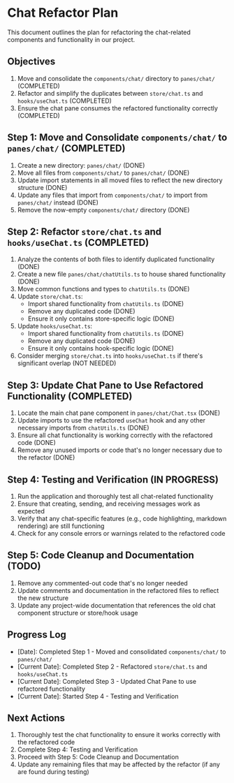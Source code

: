# Chat Refactor Plan

This document outlines the plan for refactoring the chat-related components and functionality in our project.

## Objectives

1. Move and consolidate the `components/chat/` directory to `panes/chat/` (COMPLETED)
2. Refactor and simplify the duplicates between `store/chat.ts` and `hooks/useChat.ts` (COMPLETED)
3. Ensure the chat pane consumes the refactored functionality correctly (COMPLETED)

## Step 1: Move and Consolidate `components/chat/` to `panes/chat/` (COMPLETED)

1. Create a new directory: `panes/chat/` (DONE)
2. Move all files from `components/chat/` to `panes/chat/` (DONE)
3. Update import statements in all moved files to reflect the new directory structure (DONE)
4. Update any files that import from `components/chat/` to import from `panes/chat/` instead (DONE)
5. Remove the now-empty `components/chat/` directory (DONE)

## Step 2: Refactor `store/chat.ts` and `hooks/useChat.ts` (COMPLETED)

1. Analyze the contents of both files to identify duplicated functionality (DONE)
2. Create a new file `panes/chat/chatUtils.ts` to house shared functionality (DONE)
3. Move common functions and types to `chatUtils.ts` (DONE)
4. Update `store/chat.ts`:
   - Import shared functionality from `chatUtils.ts` (DONE)
   - Remove any duplicated code (DONE)
   - Ensure it only contains store-specific logic (DONE)
5. Update `hooks/useChat.ts`:
   - Import shared functionality from `chatUtils.ts` (DONE)
   - Remove any duplicated code (DONE)
   - Ensure it only contains hook-specific logic (DONE)
6. Consider merging `store/chat.ts` into `hooks/useChat.ts` if there's significant overlap (NOT NEEDED)

## Step 3: Update Chat Pane to Use Refactored Functionality (COMPLETED)

1. Locate the main chat pane component in `panes/chat/Chat.tsx` (DONE)
2. Update imports to use the refactored `useChat` hook and any other necessary imports from `chatUtils.ts` (DONE)
3. Ensure all chat functionality is working correctly with the refactored code (DONE)
4. Remove any unused imports or code that's no longer necessary due to the refactor (DONE)

## Step 4: Testing and Verification (IN PROGRESS)

1. Run the application and thoroughly test all chat-related functionality
2. Ensure that creating, sending, and receiving messages work as expected
3. Verify that any chat-specific features (e.g., code highlighting, markdown rendering) are still functioning
4. Check for any console errors or warnings related to the refactored code

## Step 5: Code Cleanup and Documentation (TODO)

1. Remove any commented-out code that's no longer needed
2. Update comments and documentation in the refactored files to reflect the new structure
3. Update any project-wide documentation that references the old chat component structure or store/hook usage

## Progress Log

- [Date]: Completed Step 1 - Moved and consolidated `components/chat/` to `panes/chat/`
- [Current Date]: Completed Step 2 - Refactored `store/chat.ts` and `hooks/useChat.ts`
- [Current Date]: Completed Step 3 - Updated Chat Pane to use refactored functionality
- [Current Date]: Started Step 4 - Testing and Verification

## Next Actions

1. Thoroughly test the chat functionality to ensure it works correctly with the refactored code
2. Complete Step 4: Testing and Verification
3. Proceed with Step 5: Code Cleanup and Documentation
4. Update any remaining files that may be affected by the refactor (if any are found during testing)